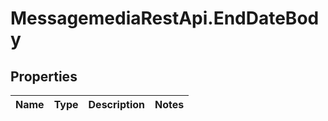 # MessagemediaRestApi.EndDateBody

## Properties
Name | Type | Description | Notes
------------ | ------------- | ------------- | -------------


